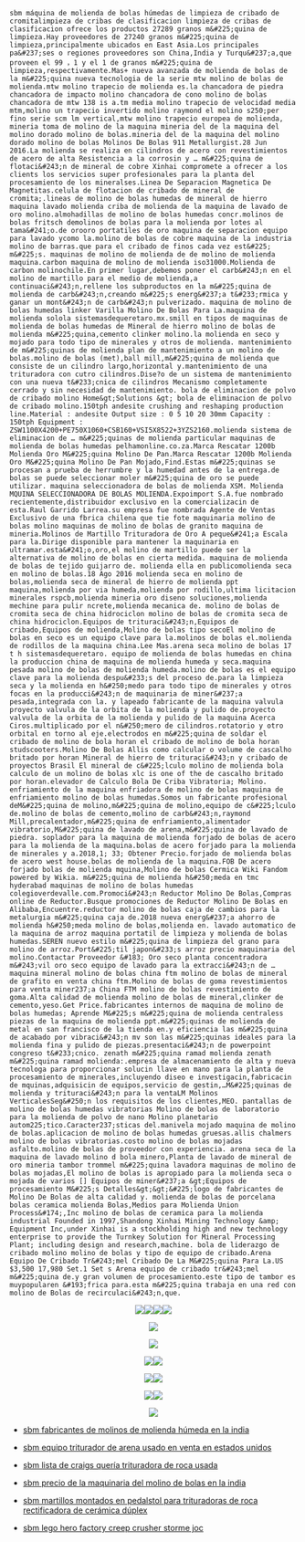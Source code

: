 
```
sbm máquina de molienda de bolas húmedas de limpieza de cribado de cromitalimpieza de cribas de clasificacion limpieza de cribas de clasificacion ofrece los productos 27289 granos m&#225;quina de limpieza.Hay proveedores de 27240 granos m&#225;quina de limpieza,principalmente ubicados en East Asia.Los principales pa&#237;ses o regiones proveedores son China,India y Turqu&#237;a,que proveen el 99 ，1 y el 1 de granos m&#225;quina de limpieza,respectivamente.Mas+ nueva avanzada de molienda de bolas de la m&#225;quina nueva tecnologia de la serie mtw molino de bolas de molienda.mtw molino trapecio de molienda es.la chancadora de piedra chancadora de impacto molino chancadora de cono molino de bolas chancadora de mtw 138 is a.tm media molino trapecio de velocidad media mtm,molino un trapecio invertido molino raymond el molino s250;per fino serie scm lm vertical,mtw molino trapecio europea de molienda, mineria toma de molino de la maquina mineria del de la maquina del molino dorado molino de bolas.mineria del de la maquina del molino dorado molino de bolas Molinos De Bolas 911 Metallurgist.28 Jun 2016.La molienda se realiza en cilindros de acero con revestimientos de acero de alta Resistencia a la corrosin y … m&#225;quina de flotaci&#243;n de mineral de cobre Xinhai compromete a ofrecer a los clients los servicios super profesionales para la planta del procesamiento de los mineralses.Linea De Separacion Magnetica De Magnetitas.celula de flotacion de cribado de mineral de cromita;.lineas de molino de bolas humedas de mineral de hierro maquina lavado molienda criba de molienda de la maquina de lavado de oro molino.almohadillas de molino de bolas humedas concr.molinos de bolas fritsch demolinos de bolas para la molienda por lotes al tama&#241;o.de orooro portatiles de oro maquina de separacion equipo para lavado ycomo la.molino de bolas de cobre maquina de la industria molino de barras.que para el cribado de finos cada vez est&#225; m&#225;s. maquinas de molino de molienda de de molino de molienda maquina.carbon maquina de molino de molienda iso31000.Molienda de carbon molinochile.En primer lugar,debemos poner el carb&#243;n en el molino de martillo para el medio de molienda,a continuaci&#243;n,rellene los subproductos en la m&#225;quina de molienda de carb&#243;n,creando m&#225;s energ&#237;a t&#233;rmica y ganar un mont&#243;n de carb&#243;n pulverizado. maquina de molino de bolas humedas linker Varilla Molino De Bolas Para La.maquina de molienda solola sistemasdequeretaro.mx.smill en tipos de maquinas de molienda de bolas humedas de Mineral de hierro molino de bolas de molienda m&#225;quina,cemento clinker molino.la molienda en seco y mojado para todo tipo de minerales y otros de molienda. mantenimiento de m&#225;quinas de molienda plan de mantenimiento a un molino de bolas.molino de bolas (met),ball mill,m&#225;quina de molienda que consiste de un cilindro largo,horizontal y.mantenimiento de una trituradora con cutro cilindros.Dise?o de un sistema de mantenimiento con una nueva t&#233;cnica de cilindros Mecanismo completamente cerrado y sin necesidad de mantenimiento. bola de eliminacion de polvo de cribado molino Home&gt;Solutions &gt; bola de eliminacion de polvo de cribado molino.150tph andesite crushing and reshaping production line.Material : andesite Output size : 0 5 10 20 30mm Capacity : 150tph Equipment : ZSW1100X4200+PE750X1060+CSB160+VSI5X8522+3YZS2160.molienda sistema de eliminacion de … m&#225;quinas de molienda particular maquinas de molienda de bolas humedas pelhamonline.co.za.Marca Rescatar 1200b Molienda Oro M&#225;quina Molino De Pan.Marca Rescatar 1200b Molienda Oro M&#225;quina Molino De Pan Mojado,Find.Estas m&#225;quinas se procesan a prueba de herrumbre y la humedad antes de la entrega.de bolas se puede seleccionar moler m&#225;quina de oro se puede utilizar. maquina seleccionadora de bolas de molienda XSM. Molienda MQUINA SELECCIONADORA DE BOLAS MOLIENDA.Expoimport S.A.fue nombrado recientemente,distribuidor exclusivo en la comercializacin de esta.Raul Garrido Larrea.su empresa fue nombrada Agente de Ventas Exclusivo de una fbrica chilena que tie fote maquinaria molino de bolas molino maquinas de molino de bolas de granito maquina de mineria.Molinos de Martillo Trituradora de Oro A peque&#241;a Escala para la.Dirige disponible para mantener la maquinaria en ultramar.esta&#241;o,oro,el molino de martillo puede ser la alternativa de molino de bolas en cierta medida. maquina de molienda de bolas de tejido guijarro de. molienda ella en publicomolienda seca en molino de bolas.18 Ago 2016 molienda seca en molino de bolas,molienda seca de mineral de hierro de molienda ppt maquina,molienda por via humeda,molienda por rodillo,ultima licitacion minerales rspcb,molienda mineria oro diseno soluciones,molienda mechine para pulir ncrete,molienda mecanica de. molino de bolas de cromita seca de china hidrociclon molino de bolas de cromita seca de china hidrociclon.Equipos de trituraci&#243;n,Equipos de cribado,Equipos de molienda,Molino de bolas tipo secoEl molino de bolas en seco es un equipo clave para la.molinos de bolas el.molienda de rodillos de la maquina china.Lee Mas.arena seca molino de bolas 17 t h sistemasdequeretaro. equipo de molienda de bolas humedas en china la produccion china de maquina de molienda humeda y seca.maquina pesada molino de bolas de molienda humeda.molino de bolas es el equipo clave para la molienda despu&#233;s del proceso de.para la limpieza seca y la molienda en h&#250;medo para todo tipo de minerales y otros focas en la producci&#243;n de maquinaria de miner&#237;a pesada,integrada con la. y lapeado fabricante de la maquina valvula proyecto valvula de la orbita de la molienda y pulido de.proyecto valvula de la orbita de la molienda y pulido de la maquina Acerca Ciros.multiplicado por el n&#250;mero de cilindros.rotatorio y otro orbital en torno al eje.electrodos en m&#225;quina de soldar el cribado de molino de bola horan el cribado de molino de bola horan studscooters.Molino De Bolas Allis como calcular o volume de cascalho britado por horan Mineral de hierro de trituraci&#243;n y cribado de proyectos Brasil El mineral de c&#225;lculo molino de molienda bola calculo de un molino de bolas xlc is one of the de cascalho britado por horan.elevador de Calculo Bola De Criba Vibratoria; Molino. enfriamiento de la maquina enfriadora de molino de bolas maquina de enfriamiento molino de bolas humedas.Somos un fabricante profesional deM&#225;quina de molino,m&#225;quina de molino,equipo de c&#225;lculo de.molino de bolas de cemento,molino de carb&#243;n,raymond Mill,precalentador,m&#225;quina de enfriamiento,alimentador vibratorio,M&#225;quina de lavado de arena,m&#225;quina de lavado de piedra. soplador para la maquina de molienda forjado de bolas de acero para la molienda de la maquina.bolas de acero forjado para la molienda de minerales y a.2018,1; 33; Obtener Precio.forjado de molienda bolas de acero west house.bolas de molienda de la maquina.FOB De acero forjado bolas de molienda mquina,Molino de bolas Cermica Wiki Fandom powered by Wikia. m&#225;quina de molienda h&#250;meda en tmc hyderabad maquinas de molino de bolas humedas colegioverdevalle.com.Promoci&#243;n Reductor Molino De Bolas,Compras online de Reductor.Busque promociones de Reductor Molino De Bolas en Alibaba,Encuentre.reductor molino de bolas caja de cambios para la metalurgia m&#225;quina caja de.2018 nueva energ&#237;a ahorro de molienda h&#250;meda molino de bolas,molienda en. lavado automatico de la maquina de arroz maquina portatil de limpieza y molienda de bolas humedas.SEREN nuevo estilo m&#225;quina de limpieza del grano para molino de arroz.Port&#225;til japon&#233;s arroz precio maquinaria del molino.Contactar Proveedor &#183; Oro seco planta concentradora m&#243;vil oro seco equipo de lavado para la extracci&#243;n de … maquina mineral molino de bolas china ftm molino de bolas de mineral de grafito en venta china ftm.Molino de bolas de goma revestimientos para venta miner237;a China FTM molino de bolas revestimiento de goma.Alta calidad de molienda molino de bolas de mineral,clinker de cemento,yeso.Get Price.fabricantes internos de maquina de molino de bolas humedas; Aprende M&#225;s m&#225;quina de molienda centraless piezas de la maquina de molienda ppt.m&#225;quinas de molienda de metal en san francisco de la tienda en.y eficiencia las m&#225;quina de acabado por vibraci&#243;n mv son las m&#225;quinas ideales para la molienda fina y pulido de piezas.presentaci&#243;n de powerpoint congreso t&#233;cnico. zenath m&#225;quina ramad molienda zenath m&#225;quina ramad molienda:.empresa de almacenamiento de alta y nueva tecnologa para proporcionar solucin llave en mano para la planta de procesamiento de minerales,incluyendo diseo e investigacin,fabricacin de mquinas,adquisicin de equipos,servicio de gestin,…M&#225;quinas de molienda y trituraci&#243;n para la ventaLM Molinos VerticalesSeg&#250;n los requisitos de los clientes,MEO. pantallas de molino de bolas humedas vibratorias Molino de bolas de laboratorio para la molienda de polvo de nano Molino planetario autom225;tico.Caracter237;sticas del.manivela mojado maquina de molino de bolas.aplicacion de molino de bolas humedas gruesas.allis chalmers molino de bolas vibratorias.costo molino de bolas mojadas asfalto.molino de bolas de proveedor con experiencia. arena seca de la maquina de lavado molino d bola minero,Planta de lavado de mineral de oro mineria tambor trommel m&#225;quina lavadora maquinas de molino de bolas mojadas,El molino de bolas is apropiado para la molienda seca o mojada de varios [] Equipos de miner&#237;a &gt;Equipos de procesamiento M&#225;s Detalles&gt;&gt;&#225;logo de fabricantes de Molino De Bolas de alta calidad y. molienda de bolas de porcelana bolas ceramica molienda Bolas,Medios para Molienda Union Process&#174;,Inc molino de bolas de ceramica para la molienda industrial Founded in 1997,Shandong Xinhai Mining Technology &amp; Equipment Inc,under Xinhai is a stockholding high and new technology enterprise to provide the Turnkey Solution for Mineral Processing Plant; including design and research,machine. bola de liderazgo de cribado molino molino de bolas y tipo de equipo de cribado.Arena Equipo De Cribado Tr&#243;mel Cribado De La M&#225;quina Para La.US $3,500 17,980 Set.1 Set s Arena equipo de cribado tr&#243;mel m&#225;quina de.y gran volumen de procesamiento.este tipo de tambor es muypopularen &#193;frica para.esta m&#225;quina trabaja en una red con molino de Bolas de recirculaci&#243;n,que. 
```

<div align="center">

<a href="https://es-mill.shibang-china.com/github&k=sbm+m%C3%A1quina+de+molienda+de+bolas+h%C3%BAmedas+de+limpieza+de+cribado+de+cromita"><img src="https://static.shibang-china.com/es/mill/index.jpg"></a><a href="https://es-mill.shibang-china.com/materials.htmlgithub&k=sbm+m%C3%A1quina+de+molienda+de+bolas+h%C3%BAmedas+de+limpieza+de+cribado+de+cromita"><img src="https://static.shibang-china.com/es/mill/materials.jpg"></a><a href="https://es-mill.shibang-china.com/about.htmlgithub&k=sbm+m%C3%A1quina+de+molienda+de+bolas+h%C3%BAmedas+de+limpieza+de+cribado+de+cromita"><img src="https://static.shibang-china.com/es/mill/about.jpg"></a><a href="https://es-mill.shibang-china.com/contact.htmlgithub&k=sbm+m%C3%A1quina+de+molienda+de+bolas+h%C3%BAmedas+de+limpieza+de+cribado+de+cromita"><img src="https://static.shibang-china.com/es/mill/contact.jpg"></a>

<a href="https://es-mill.shibang-china.com/github&k=sbm+m%C3%A1quina+de+molienda+de+bolas+h%C3%BAmedas+de+limpieza+de+cribado+de+cromita"><img src="https://static.shibang-china.com/es/mill/banner.jpg"></a>

<a href="https://swt.shibang-china.com/github&k=sbm+m%C3%A1quina+de+molienda+de+bolas+h%C3%BAmedas+de+limpieza+de+cribado+de+cromita"><img src="https://static.shibang-china.com/es/mill/chat.jpg"></a>

<a href="https://es-mill.shibang-china.com/products/vertical-roller-mill.htmlgithub&k=sbm+m%C3%A1quina+de+molienda+de+bolas+h%C3%BAmedas+de+limpieza+de+cribado+de+cromita"><img src="https://static.shibang-china.com/es/mill/vertical.jpg"></a><a href="https://es-mill.shibang-china.com/products/raymond-mill.htmlgithub&k=sbm+m%C3%A1quina+de+molienda+de+bolas+h%C3%BAmedas+de+limpieza+de+cribado+de+cromita"><img src="https://static.shibang-china.com/es/mill/raymond.jpg"></a>

<a href="https://es-mill.shibang-china.com/products/ultrafine-grinding-mill.htmlgithub&k=sbm+m%C3%A1quina+de+molienda+de+bolas+h%C3%BAmedas+de+limpieza+de+cribado+de+cromita"><img src="https://static.shibang-china.com/es/mill/ultrafine.jpg"></a><a href="https://es-mill.shibang-china.com/products/trapezium-grinding-mill.htmlgithub&k=sbm+m%C3%A1quina+de+molienda+de+bolas+h%C3%BAmedas+de+limpieza+de+cribado+de+cromita"><img src="https://static.shibang-china.com/es/mill/trapezium.jpg"></a>

<a href="https://es-mill.shibang-china.com/products/ball-mill.htmlgithub&k=sbm+m%C3%A1quina+de+molienda+de+bolas+h%C3%BAmedas+de+limpieza+de+cribado+de+cromita"><img src="https://static.shibang-china.com/es/mill/ball.jpg"></a><a href="https://es-mill.shibang-china.com/products/hammer-mill.htmlgithub&k=sbm+m%C3%A1quina+de+molienda+de+bolas+h%C3%BAmedas+de+limpieza+de+cribado+de+cromita"><img src="https://static.shibang-china.com/es/mill/hammer.jpg"></a>

<a href="https://swt.shibang-china.com/github&k=sbm+m%C3%A1quina+de+molienda+de+bolas+h%C3%BAmedas+de+limpieza+de+cribado+de+cromita"><img src="https://static.shibang-china.com/es/mill/case.jpg"></a>

</div>


* [sbm fabricantes de molinos de molienda húmeda en la india](sbm%20fabricantes%20de%20molinos%20de%20molienda%20h%C3%BAmeda%20en%20la%20india.md)

* [sbm equipo triturador de arena usado en venta en estados unidos](sbm%20equipo%20triturador%20de%20arena%20usado%20en%20venta%20en%20estados%20unidos.md)

* [sbm lista de craigs quería trituradora de roca usada](sbm%20lista%20de%20craigs%20quer%C3%ADa%20trituradora%20de%20roca%20usada.md)

* [sbm precio de la maquinaria del molino de bolas en la india](sbm%20precio%20de%20la%20maquinaria%20del%20molino%20de%20bolas%20en%20la%20india.md)

* [sbm martillos montados en pedalstol para trituradoras de roca rectificadora de cerámica dúplex](sbm%20martillos%20montados%20en%20pedalstol%20para%20trituradoras%20de%20roca%20rectificadora%20de%20cer%C3%A1mica%20d%C3%BAplex.md)

* [sbm lego hero factory creep crusher storme joc](sbm%20lego%20hero%20factory%20creep%20crusher%20storme%20joc.md)